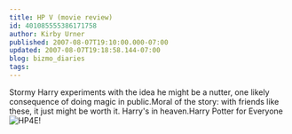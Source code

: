 ```yaml
---
title: HP V (movie review)
id: 401085555386171758
author: Kirby Urner
published: 2007-08-07T19:10:00.000-07:00
updated: 2007-08-07T19:18:58.144-07:00
blog: bizmo_diaries
tags: 
---
```


Stormy Harry experiments with the idea he might be a nutter, one likely consequence of doing magic in public.Moral of the story:  with friends like these, it just might be worth it.  Harry's in heaven.Harry Potter for Everyone![HP4E](http://www.google.com/search?source=ig&hl=en&q=HP4E)!